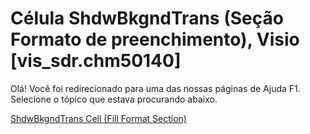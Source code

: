 
# Célula ShdwBkgndTrans (Seção Formato de preenchimento), Visio [vis_sdr.chm50140]

Olá! Você foi redirecionado para uma das nossas páginas de Ajuda F1. Selecione o tópico que estava procurando abaixo.

[ShdwBkgndTrans Cell (Fill Format Section)](http://msdn.microsoft.com/library/85f9f0fd-7639-f9f8-dfd9-d2e1c7702d93%28Office.15%29.aspx)
